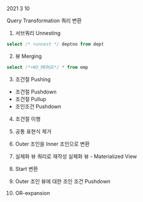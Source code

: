 2021 3 10

Query Transformation
쿼리 변환

1. 서브쿼리 Unnesting
```sql
select /* +unnest */ deptno from dept
```
2. 뷰 Merging
```sql
select /*+NO_MERGE*/ * from emp
```
3. 조건절 Pushing
- 조건절 Pushdown
- 조건절 Pullup
- 조인조건 Pushdown

4. 조건절 이행

5. 공통 표현식 제거

6. Outer 조인을 Inner 조인으로 변환

7. 실체화 뷰 쿼리로 재작성
실체화 뷰 - Materialized View

8. Start 변환

9. Outer 조인 뷰에 대한 조인 조건 Pushdown

10. OR-expansion

